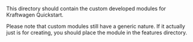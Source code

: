This directory should contain the custom developed modules for Kraftwagen Quickstart.

Please note that custom modules still have a generic nature. If it actually just
is for creating, you should place the module in the features directory.  